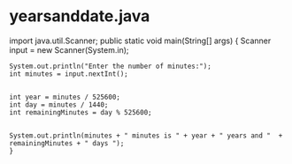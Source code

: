# yearsanddate.java


import java.util.Scanner;
    public static void main(String[] args) {
     Scanner input = new Scanner(System.in);
   
    System.out.println("Enter the number of minutes:");
    int minutes = input.nextInt();

     
    int year = minutes / 525600;
    int day = minutes / 1440;
    int remainingMinutes = day % 525600;


    System.out.println(minutes + " minutes is " + year + " years and "  +  remainingMinutes + " days ");
    }

